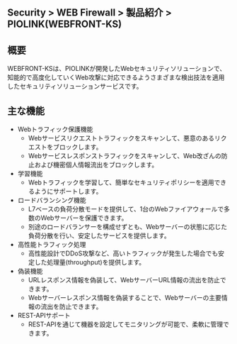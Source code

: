 ## Security > WEB Firewall > 製品紹介 > PIOLINK(WEBFRONT-KS)

## 概要

WEBFRONT-KSは、PIOLINKが開発したWebセキュリティソリューションで、知能的で高度化していくWeb攻撃に対応できるようさまざまな検出技法を適用したセキュリティソリューションサービスです。

## 主な機能

* Webトラフィック保護機能
    * Webサービスリクエストトラフィックをスキャンして、悪意のあるリクエストをブロックします。
    * Webサービスレスポンストラフィックをスキャンして、Web改ざんの防止および機密個人情報流出をブロックします。
* 学習機能
    * Webトラフィックを学習して、簡単なセキュリティポリシーを適用できるようにサポートします。
* ロードバランシング機能
    * L7ベースの負荷分散モードを提供して、1台のWebファイアウォールで多数のWebサーバーを保護できます。
    * 別途のロードバランサーを構成せずとも、Webサーバーの状態に応じた負荷分散を行い、安定したサービスを提供します。
* 高性能トラフィック処理
    * 高性能設計でDDoS攻撃など、高いトラフィックが発生した場合でも安定した処理量(throughput)を提供します。
* 偽装機能
    * URLレスポンス情報を偽装して、WebサーバーURL情報の流出を防止できます。
    * Webサーバーレスポンス情報を偽装することで、Webサーバーの主要情報の流出を防止できます。
* REST-APIサポート
    * REST-APIを通じて機器を設定してモニタリングが可能で、柔軟に管理できます。
